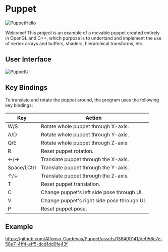 # Puppet

![PuppetHello](https://github.com/Alfonso-Cardenas/Puppet/assets/138409141/87e1e038-cc47-4f8d-bdb1-7e262be74ccb)

Welcome! This project is an example of a movable puppet created entirely in OpenGL and C++, which purpose is to undertand and implement the use of vertex arrays and buffers, shaders, hierarchical transforms, etc.

## User Interface

![PuppetUI](https://github.com/Alfonso-Cardenas/Puppet/assets/138409141/1fe07610-b961-471a-a3d6-f760ebce32c8)

## Key Bindings

To translate and rotate the puppet around, the program uses the following key bindings: 

**Key** | **Action**
--------|-----------
W/S | Rotate whole puppet through X-axis.
A/D | Rotate whole puppet through Y-axis.
Q/E | Rotate whole puppet through Z-axis.
R | Reset puppet rotation.
&larr;/&rarr; | Translate puppet through the X-axis.
Space/LCtrl | Translate puppet through the Y-axis.
&uarr;/&darr; | Translate puppet through the Z-axis.
T | Reset puppet translation.
C | Change puppet's left side pose through UI.
V | Change puppet's right side pose through UI.
P | Reset puppet pose.

## Example

https://github.com/Alfonso-Cardenas/Puppet/assets/138409141/de058c7e-58e7-4ff4-aff5-dcd1dd0fe43f


